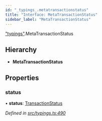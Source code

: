 ```yaml
---
id: "_typings_.metatransactionstatus"
title: "Interface: MetaTransactionStatus"
sidebar_label: "MetaTransactionStatus"
---
```


["typings"](../modules/_typings_.md).MetaTransactionStatus

## Hierarchy

* **MetaTransactionStatus**

## Properties

### status

•  **status**: [TransactionStatus](../enums/_typings_.transactionstatus.md)

*Defined in [src/typings.ts:490](https://github.com/trustlines-protocol/clientlib/blob/f60ef2b/src/typings.ts#L490)*
